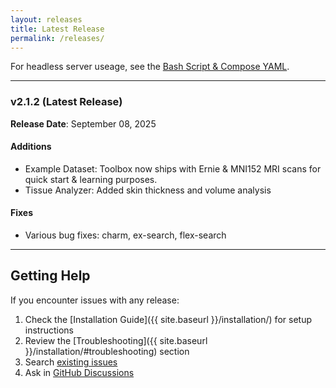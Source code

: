 ```yaml
---
layout: releases
title: Latest Release
permalink: /releases/
---
```


For headless server useage, see the [Bash Script & Compose YAML](https://github.com/idossha/TI-Toolbox/tree/main/launcher/bash).

---

### v2.1.2 (Latest Release)

**Release Date**: September 08, 2025

#### Additions
- Example Dataset: Toolbox now ships with Ernie & MNI152 MRI scans for quick start & learning purposes.
- Tissue Analyzer: Added skin thickness and volume analysis

#### Fixes
- Various bug fixes: charm, ex-search, flex-search

---

## Getting Help

If you encounter issues with any release:

1. Check the [Installation Guide]({{ site.baseurl }}/installation/) for setup instructions
2. Review the [Troubleshooting]({{ site.baseurl }}/installation/#troubleshooting) section
3. Search [existing issues](https://github.com/idossha/TI-Toolbox/issues)
4. Ask in [GitHub Discussions](https://github.com/idossha/TI-Toolbox/discussions)


